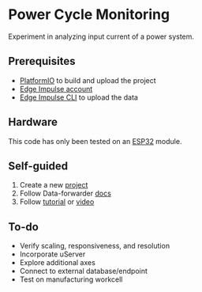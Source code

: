 # Power Cycle Monitoring

Experiment in analyzing input current of a power system.

## Prerequisites

- [PlatformIO](docs/PLATFORMIO.md) to build and upload the project
- [Edge Impulse account](https://studio.edgeimpulse.com/signup)
- [Edge Impulse CLI](https://docs.edgeimpulse.com/docs/edge-impulse-cli/cli-installation) to upload the data

## Hardware

This code has only been tested on an [ESP32](https://www.olimex.com/Products/IoT/ESP32/ESP32-POE/open-source-hardware) module.

## Self-guided

1. Create a new [project](https://studio.edgeimpulse.com/studio/select-project)
2. Follow Data-forwarder [docs](https://docs.edgeimpulse.com/docs/edge-impulse-cli/cli-data-forwarder#protocol)
3. Follow [tutorial](https://docs.edgeimpulse.com/docs/tutorials/continuous-motion-recognition) or [video](https://www.youtube.com/watch?v=FseGCn-oBA0)

## To-do

- Verify scaling, responsiveness, and resolution
- Incorporate uServer
- Explore additional axes
- Connect to external database/endpoint
- Test on manufacturing workcell

